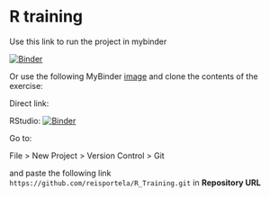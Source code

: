 # R training

Use this link to run the project in mybinder

[![Binder](https://mybinder.org/badge_logo.svg)](https://mybinder.org/v2/gh/reisportela/R_Training/HEAD?urlpath=rstudio)

Or use the following MyBinder [image](https://mybinder.org/v2/gh/reisportela/R_plus_RStudio) and clone the contents of the exercise:

Direct link:

RStudio: [![Binder](https://mybinder.org/badge_logo.svg)](https://mybinder.org/v2/gh/reisportela/R_plus_RStudio/HEAD?urlpath=rstudio)

Go to:

File > New Project > Version Control > Git

and paste the following link `https://github.com/reisportela/R_Training.git` in **Repository URL**

